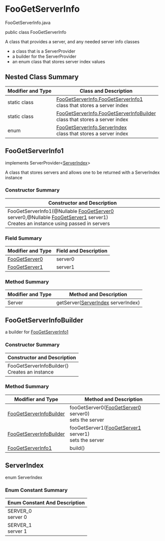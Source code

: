 # FooGetServerInfo
FooGetServerInfo.java

public class FooGetServerInfo

A class that provides a server, and any needed server info classes
- a class that is a ServerProvider
- a builder for the ServerProvider
- an enum class that stores server index values

## Nested Class Summary
| Modifier and Type | Class and Description |
| ----------------- | --------------------- |
| static class | [FooGetServerInfo.FooGetServerInfo1](#foogetserverinfo1)<br>class that stores a server index |
| static class | [FooGetServerInfo.FooGetServerInfoBuilder](#foogetserverinfobuilder)<br>class that stores a server index |
| enum | [FooGetServerInfo.ServerIndex](#serverindex)<br>class that stores a server index |

## FooGetServerInfo1
implements ServerProvider<[ServerIndex](#serverindex)><br>

A class that stores servers and allows one to be returned with a ServerIndex instance

### Constructor Summary
| Constructor and Description |
| --------------------------- |
| FooGetServerInfo1(@Nullable [FooGetServer0](../../../paths/foo/get/servers/FooGetServer0.md) server0,@Nullable [FooGetServer1](../../../paths/foo/get/servers/FooGetServer1.md) server1)<br>Creates an instance using passed in servers |

### Field Summary
| Modifier and Type | Field and Description |
| ----------------- | --------------------- |
| [FooGetServer0](../../../paths/foo/get/servers/FooGetServer0.md) | server0 |
| [FooGetServer1](../../../paths/foo/get/servers/FooGetServer1.md) | server1 |

### Method Summary
| Modifier and Type | Method and Description |
| ----------------- | ---------------------- |
| Server | getServer([ServerIndex](#serverindex) serverIndex) |

## FooGetServerInfoBuilder

a builder for [FooGetServerInfo1](#foogetserverinfo1)

### Constructor Summary
| Constructor and Description |
| --------------------------- |
| FooGetServerInfoBuilder()<br>Creates an instance |

### Method Summary
| Modifier and Type | Method and Description |
| ----------------- | ---------------------- |
| [FooGetServerInfoBuilder](#foogetserverinfobuilder) | fooGetServer0([FooGetServer0](../../../paths/foo/get/servers/FooGetServer0.md) server0)<br>sets the server |
| [FooGetServerInfoBuilder](#foogetserverinfobuilder) | fooGetServer1([FooGetServer1](../../../paths/foo/get/servers/FooGetServer1.md) server1)<br>sets the server |
| [FooGetServerInfo1](#foogetserverinfo1) | build() |

## ServerIndex
enum ServerIndex<br>

### Enum Constant Summary
| Enum Constant And Description |
| ----------------------------- |
| SERVER_0<br>server 0 |
| SERVER_1<br>server 1 |
